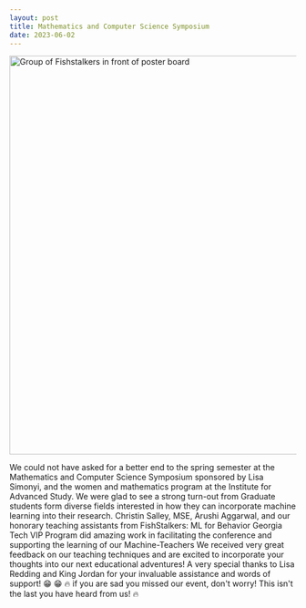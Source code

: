 ```yaml
---
layout: post
title: Mathematics and Computer Science Symposium
date: 2023-06-02
---
```

<img src="https://media.licdn.com/dms/image/D5622AQHtq1lT6eo7Eg/feedshare-shrink_2048_1536/0/1683780176852?e=1689206400&v=beta&t=AxzTfgilB1nesdxrBLlWQYy4vO1EelWW1qKIYMAOVzg" alt="Group of Fishstalkers in front of poster board"
     width=700>   
<p>We could not have asked for a better end to the spring semester at the Mathematics and Computer Science Symposium sponsored by Lisa Simonyi, and the women and mathematics program at the Institute for Advanced Study. We were glad to see a strong turn-out from Graduate students form diverse fields interested in how they can incorporate machine learning into their research. Christin Salley, MSE, Arushi Aggarwal, and our honorary teaching assistants from FishStalkers: ML for Behavior Georgia Tech VIP Program did amazing work in facilitating the conference and supporting the learning of our Machine-Teachers We received very great feedback on our teaching techniques and are excited to incorporate your thoughts into our next educational adventures! A very special thanks to Lisa Redding and King Jordan for your invaluable assistance and words of support! 😁 😁
🔥 if you are sad you missed our event, don't worry! This isn't the last you have heard from us! 🔥</p>
